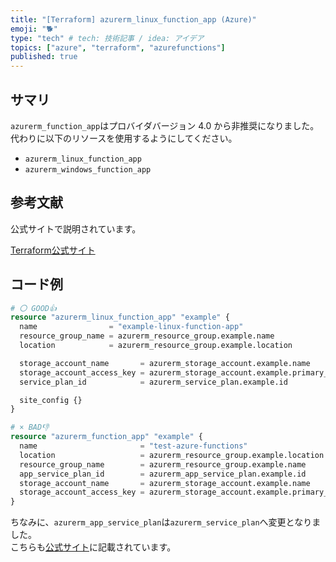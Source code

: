 ```yaml
---
title: "[Terraform] azurerm_linux_function_app (Azure)"
emoji: "🐕"
type: "tech" # tech: 技術記事 / idea: アイデア
topics: ["azure", "terraform", "azurefunctions"]
published: true
---
```


## サマリ

`azurerm_function_app`はプロバイダバージョン 4.0 から非推奨になりました。  
代わりに以下のリソースを使用するようにしてください。  

- `azurerm_linux_function_app`
- `azurerm_windows_function_app`

## 参考文献

公式サイトで説明されています。  

[Terraform公式サイト](https://registry.terraform.io/providers/hashicorp/azurerm/latest/docs/resources/function_app.html)  

## コード例  

```tf
# 〇 GOOD👍
resource "azurerm_linux_function_app" "example" {
  name                = "example-linux-function-app"
  resource_group_name = azurerm_resource_group.example.name
  location            = azurerm_resource_group.example.location

  storage_account_name       = azurerm_storage_account.example.name
  storage_account_access_key = azurerm_storage_account.example.primary_access_key
  service_plan_id            = azurerm_service_plan.example.id

  site_config {}
}
```

```tf
# × BAD👎
resource "azurerm_function_app" "example" {
  name                       = "test-azure-functions"
  location                   = azurerm_resource_group.example.location
  resource_group_name        = azurerm_resource_group.example.name
  app_service_plan_id        = azurerm_app_service_plan.example.id
  storage_account_name       = azurerm_storage_account.example.name
  storage_account_access_key = azurerm_storage_account.example.primary_access_key
}
```

ちなみに、`azurerm_app_service_plan`は`azurerm_service_plan`へ変更となりました。  
こちらも[公式サイト](https://registry.terraform.io/providers/hashicorp/azurerm/latest/docs/resources/function_app#service_plan_id)に記載されています。  
